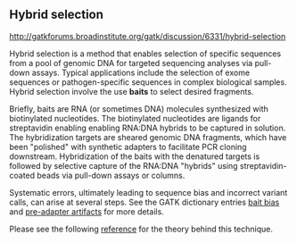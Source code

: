 ## Hybrid selection

http://gatkforums.broadinstitute.org/gatk/discussion/6331/hybrid-selection

<p>Hybrid selection is a method that enables selection of specific sequences from a pool of genomic DNA for targeted sequencing analyses via pull-down assays.  Typical applications include the selection of exome sequences or pathogen-specific sequences in complex biological samples. Hybrid selection involve the use <strong>baits</strong> to select desired fragments. </p>
<p>Briefly, baits are RNA (or sometimes DNA) molecules synthesized with biotinylated nucleotides. The biotinylated nucleotides are ligands for streptavidin enabling enabling RNA:DNA hybrids to be captured in solution. The hybridization targets are sheared genomic DNA fragments, which have been &quot;polished&quot; with synthetic adapters to facilitate PCR cloning downstream. Hybridization of the baits with the denatured targets is followed by selective capture of the RNA:DNA &quot;hybrids&quot; using streptavidin-coated beads via pull-down assays or columns.</p>
<p>Systematic errors, ultimately leading to sequence bias and incorrect variant calls, can arise at several steps. See the GATK dictionary entries <a href="http://gatkforums.broadinstitute.org/gatk/discussion/6333">bait bias</a> and <a href="http://gatkforums.broadinstitute.org/gatk/discussion/6332">pre-adapter artifacts</a> for more details.</p>
<p>Please see the following <a href="http://www.nature.com/nbt/journal/v27/n2/abs/nbt.1523.html">reference</a> for the theory behind this technique.  </p>
